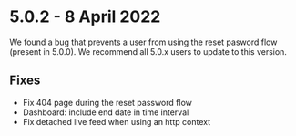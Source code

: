 # 5.0.2 - 8 April 2022

We found a bug that prevents a user from using the reset pasword flow (present in 5.0.0).
We recommend all 5.0.x users to update to this version.

## Fixes

- Fix 404 page during the reset password flow
- Dashboard: include end date in time interval
- Fix detached live feed when using an http context